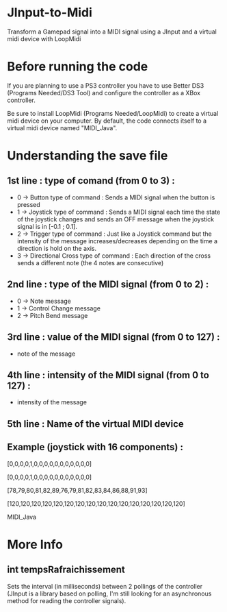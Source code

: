 # JInput-to-Midi
Transform a Gamepad signal into a MIDI signal using a JInput and a virtual midi device with LoopMidi

# Before running the code #

If you are planning to use a PS3 controller you have to use Better DS3 (Programs Needed/DS3 Tool) and configure the controller as a XBox controller.

Be sure to install LoopMidi (Programs Needed/LoopMidi) to create a virtual midi device on your computer. 
By default, the code connects itself to a virtual midi device named "MIDI_Java".


# Understanding the save file #

## 1st line : type of comand (from 0 to 3) : ##
  - 0 -> Button type of command : Sends a MIDI signal when the button is pressed
  - 1 -> Joystick type of command : Sends a MIDI signal each time the state of the joystick changes and sends an OFF message when the joystick signal is in [-0.1 ; 0.1].
  - 2 -> Trigger type of command : Just like a Joystick command but the intensity of the message increases/decreases depending on the time a direction is hold on the axis.
  - 3 -> Directional Cross type of command : Each direction of the cross sends a different note (the 4 notes are consecutive)
  
## 2nd line : type of the MIDI signal (from 0 to 2) : ##
  - 0 -> Note message
  - 1 -> Control Change message
  - 2 -> Pitch Bend message
  
## 3rd line : value of the MIDI signal (from 0 to 127) : ##
  - note of the message
  
## 4th line : intensity of the MIDI signal (from 0 to 127) : ##
  - intensity of the message
  
## 5th line : Name of the virtual MIDI device ##

## Example (joystick with 16 components) : ##
[0,0,0,0,1,0,0,0,0,0,0,0,0,0,0,0]

[0,0,0,0,1,0,0,0,0,0,0,0,0,0,0,0]

[78,79,80,81,82,89,76,79,81,82,83,84,86,88,91,93]

[120,120,120,120,120,120,120,120,120,120,120,120,120,120,120,120]

MIDI_Java


# More Info #

## int tempsRafraichissement ##
Sets the interval (in milliseconds) between 2 pollings of the controller 
(JInput is a library based on polling, I'm still looking for an asynchronous method for reading the controller signals).

